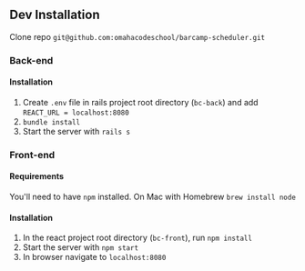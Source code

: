 ## Dev Installation

Clone repo `git@github.com:omahacodeschool/barcamp-scheduler.git`

### Back-end
#### Installation
1. Create `.env` file in rails project root directory (`bc-back`) and add `REACT_URL = localhost:8080`
2. `bundle install`
3. Start the server with `rails s`

### Front-end
#### Requirements
You'll need to have `npm` installed. On Mac with Homebrew `brew install node`

#### Installation
1. In the react project root directory (`bc-front`), run `npm install`
2. Start the server with `npm start`
3. In browser navigate to `localhost:8080`



